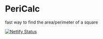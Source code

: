 # PeriCalc
fast way to find the area/perimeter of a square

[![Netlify Status](https://api.netlify.com/api/v1/badges/26f15896-fcc1-4fe7-bfb7-26cf64a842b0/deploy-status)](https://app.netlify.com/sites/pericalc/deploys)
